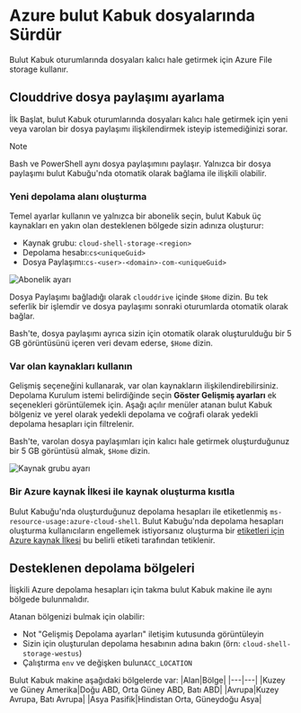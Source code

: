 # <a name="persist-files-in-azure-cloud-shell"></a>Azure bulut Kabuk dosyalarında Sürdür
Bulut Kabuk oturumlarında dosyaları kalıcı hale getirmek için Azure File storage kullanır.

## <a name="set-up-a-clouddrive-file-share"></a>Clouddrive dosya paylaşımı ayarlama
İlk Başlat, bulut Kabuk oturumlarında dosyaları kalıcı hale getirmek için yeni veya varolan bir dosya paylaşımı ilişkilendirmek isteyip istemediğinizi sorar.

> [!NOTE]
> Bash ve PowerShell aynı dosya paylaşımını paylaşır. Yalnızca bir dosya paylaşımı bulut Kabuğu'nda otomatik olarak bağlama ile ilişkili olabilir.

### <a name="create-new-storage"></a>Yeni depolama alanı oluşturma

Temel ayarlar kullanın ve yalnızca bir abonelik seçin, bulut Kabuk üç kaynakları en yakın olan desteklenen bölgede sizin adınıza oluşturur:
* Kaynak grubu: `cloud-shell-storage-<region>`
* Depolama hesabı:`cs<uniqueGuid>`
* Dosya Paylaşımı:`cs-<user>-<domain>-com-<uniqueGuid>`

![Abonelik ayarı](../articles/cloud-shell/media/persisting-shell-storage/basic-storage.png)

Dosya Paylaşımı bağladığı olarak `clouddrive` içinde `$Home` dizin. Bu tek seferlik bir işlemdir ve dosya paylaşımı sonraki oturumlarda otomatik olarak bağlar. 

Bash'te, dosya paylaşımı ayrıca sizin için otomatik olarak oluşturulduğu bir 5 GB görüntüsünü içeren veri devam ederse, `$Home` dizin. 

### <a name="use-existing-resources"></a>Var olan kaynakları kullanın

Gelişmiş seçeneğini kullanarak, var olan kaynakların ilişkilendirebilirsiniz. Depolama Kurulum istemi belirdiğinde seçin **Göster Gelişmiş ayarları** ek seçenekleri görüntülemek için. Aşağı açılır menüler atanan bulut Kabuk bölgeniz ve yerel olarak yedekli depolama ve coğrafi olarak yedekli depolama hesapları için filtrelenir.

Bash'te, varolan dosya paylaşımları için kalıcı hale getirmek oluşturduğunuz bir 5 GB görüntüsü almak, `$Home` dizin.

![Kaynak grubu ayarı](../articles/cloud-shell/media/persisting-shell-storage/advanced-storage.png)

### <a name="restrict-resource-creation-with-an-azure-resource-policy"></a>Bir Azure kaynak İlkesi ile kaynak oluşturma kısıtla
Bulut Kabuğu'nda oluşturduğunuz depolama hesapları ile etiketlenmiş `ms-resource-usage:azure-cloud-shell`. Bulut Kabuğu'nda depolama hesapları oluşturma kullanıcıların engellemek istiyorsanız oluşturma bir [etiketleri için Azure kaynak İlkesi](../articles/azure-policy/json-samples.md) bu belirli etiketi tarafından tetiklenir.

## <a name="supported-storage-regions"></a>Desteklenen depolama bölgeleri
İlişkili Azure depolama hesapları için takma bulut Kabuk makine ile aynı bölgede bulunmalıdır.

Atanan bölgenizi bulmak için olabilir:
* Not "Gelişmiş Depolama ayarları" iletişim kutusunda görüntüleyin
* Sizin için oluşturulan depolama hesabının adına bakın (örn: `cloud-shell-storage-westus`)
* Çalıştırma `env` ve değişken bulun`ACC_LOCATION`

Bulut Kabuk makine aşağıdaki bölgelerde var:
|Alan|Bölge|
|---|---|
|Kuzey ve Güney Amerika|Doğu ABD, Orta Güney ABD, Batı ABD|
|Avrupa|Kuzey Avrupa, Batı Avrupa|
|Asya Pasifik|Hindistan Orta, Güneydoğu Asya|

